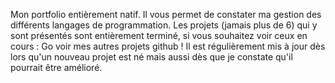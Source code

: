 Mon portfolio entièrement natif.
Il vous permet de constater ma gestion des différents langages de programmation.
Les projets (jamais plus de 6) qui y sont présentés sont entièrement terminé, si vous souhaitez voir ceux en cours : Go voir mes autres projets github !
Il est régulièrement mis à jour dès lors qu'un nouveau projet est né mais aussi dès que je constate qu'il pourrait être amélioré.
